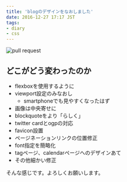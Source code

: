 ```yaml
---
title: 'blogのデザインをなおしました'
date: 2016-12-27 17:17 JST
tags:
- diary
- css
---
```


![pull request](2016/improve-blog-design-pullrequest.png)

## どこがどう変わったのか
- flexboxを使用するように
- viewport設定のみなおし
  - smartphoneでも見やすくなったはず
- 画像は中央寄せに
- blockquoteをより「らしく」
- twitter cardとogpの対応
- favicon設置
- ページネーションリンクの位置修正
- font指定を簡略化
- tagページ、calendarページへのデザインあて
- その他細かい修正

そんな感じです。よろしくお願いします。
